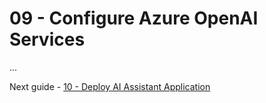 # 09 - Configure Azure OpenAI Services

...

Next guide - [10 - Deploy AI Assistant Application](../10-deploy-ai-assistant-application/README.md)
